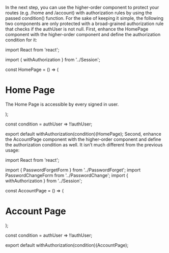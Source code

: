  In the next step, you can use the higher-order component to protect your routes (e.g. /home and /account) with authorization rules by using the passed condition() function. For the sake of keeping it simple, the following two components are only protected with a broad-grained authorization rule that checks if the authUser is not null. First, enhance the HomePage component with the higher-order component and define the authorization condition for it:

import React from 'react';

import { withAuthorization } from '../Session';

const HomePage = () => (
  <div>
    <h1>Home Page</h1>
    <p>The Home Page is accessible by every signed in user.</p>
  </div>
);

const condition = authUser => !!authUser;

export default withAuthorization(condition)(HomePage);
Second, enhance the AccountPage component with the higher-order component and define the authorization condition as well. It isn’t much different from the previous usage:

import React from 'react';

import { PasswordForgetForm } from '../PasswordForget';
import PasswordChangeForm from '../PasswordChange';
import { withAuthorization } from '../Session';

const AccountPage = () => (
  <div>
    <h1>Account Page</h1>
    <PasswordForgetForm />
    <PasswordChangeForm />
  </div>
);

const condition = authUser => !!authUser;

export default withAuthorization(condition)(AccountPage);